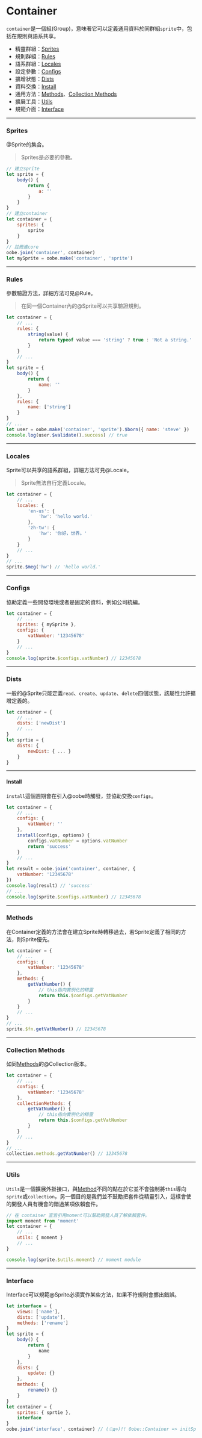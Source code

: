 # Container

`container`是一個組(Group)，意味著它可以定義通用資料於同群組`sprite`中，包括在規則與語系共享。

  * 精靈群組：[Sprites](#sprites)
  * 規則群組：[Rules](#rules)
  * 語系群組：[Locales](#locales)
  * 設定參數：[Configs](#configs)
  * 擴增狀態：[Dists](#dists)
  * 資料交換：[Install](#install)
  * 通用方法：[Methods](#methods)、[Collection Methods](#collection-methods)
  * 擴展工具：[Utils](#utils)
  * 規範介面：[Interface](#interface)

---

### Sprites

@Sprite的集合。

> Sprites是必要的參數。

```js
// 建立sprite
let sprite = {
    body() {
        return {
            a: ''
        }
    }
}
// 建立container
let container = {
    sprites: {
        sprite
    }
}
// 註冊進core
oobe.join('container', container)
let mySprite = oobe.make('container', 'sprite')
```

---

### Rules

參數驗證方法，詳細方法可見@Rule。

> 在同一個Container內的@Sprite可以共享驗證規則。

```js
let container = {
    // ...
    rules: {
        string(value) {
            return typeof value === 'string' ? true : 'Not a string.'
        }
    }
    // ...
}
let sprite = {
    body() {
        return {
            name: ''
        }
    },
    rules: {
        name: ['string']
    }
}
// ...
let user = oobe.make('container', 'sprite').$born({ name: 'steve' })
console.log(user.$validate().success) // true
```

---

### Locales

Sprite可以共享的語系群組，詳細方法可見@Locale。

> Sprite無法自行定義Locale。

```js
let container = {
    // ...
    locales: {
        'en-us': {
            'hw': 'hello world.'
        },
        'zh-tw': {
            'hw': '你好，世界。'
        }
    }
    // ...
}
// ...
sprite.$meg('hw') // 'hello world.'
```

---

### Configs

協助定義一些開發環境或者是固定的資料，例如公司統編。

```js
let container = {
    // ...
    sprites: { mySprite },
    configs: {
        vatNumber: '12345678'
    }
    // ...
}
console.log(sprite.$configs.vatNumber) // 12345678
```

---

### Dists

一般的@Sprite只能定義`read`、`create`、`update`、`delete`四個狀態，該屬性允許擴增定義的。

```js
let container = {
    // ...
    dists: ['newDist']
    // ...
}
let sprtie = {
    dists: {
        newDist: { ... }
    }
}
```

---

#### Install

`install`這個週期會在引入@oobe時觸發，並協助交換`configs`。

```js
let container = {
    // ...
    configs: {
        vatNumber: ''
    },
    install(configs, options) {
        configs.vatNumber = options.vatNumber
        return 'success'
    }
    // ...
}
let result = oobe.join('container', container, {
    vatNumber: '12345678'
})
console.log(result) // 'success'
// ...
console.log(sprite.$configs.vatNumber) // 12345678
```

---

### Methods

在Container定義的方法會在建立Sprite時轉移過去，若Sprite定義了相同的方法，則Sprite優先。

```js
let container = {
    // ...
    configs: {
        vatNumber: '12345678'
    },
    methods: {
        getVatNumber() {
            // this指向實例化的精靈
            return this.$configs.getVatNumber
        }
    }
    // ...
}
// ...
sprite.$fn.getVatNumber() // 12345678
```

---

### Collection Methods

如同[Methods](#methods)的@Collection版本。

```js
let container = {
    // ...
    configs: {
        vatNumber: '12345678'
    },
    collectionMethods: {
        getVatNumber() {
            // this指向實例化的精靈
            return this.$configs.getVatNumber
        }
    }
    // ...
}
// ...
collection.methods.getVatNumber() // 12345678
```

---

### Utils

`Utils`是一個擴展外掛接口，與[Method](#methods)不同的點在於它並不會強制將`this`導向`sprite`或`collection`，另一個目的是我們並不鼓勵把套件從精靈引入，這樣會使的開發人員有機會的錯過某項依賴套件。

```js
// 在 container 宣告引用moment可以幫助開發人員了解依賴套件。
import moment from 'moment'
let container = {
    // ...
    utils: { moment }
    // ...
}

console.log(sprite.$utils.moment) // moment module
```

---

### Interface

Interface可以規範@Sprite必須實作某些方法，如果不符規則會擲出錯誤。

```js
let interface = {
    views: ['name'],
    dists: ['update'],
    methods: ['rename']
}
let sprite = {
    body() {
        return {
            name
        }
    },
    dists: {
        update: {}
    },
    methods: {
        rename() {}
    }
}
let container = {
    sprites: { sprtie },
    interface
}
oobe.join('interface', container) // (☉д⊙)!! Oobe::Container => initSprites -> Interface error for : views[name]
```
